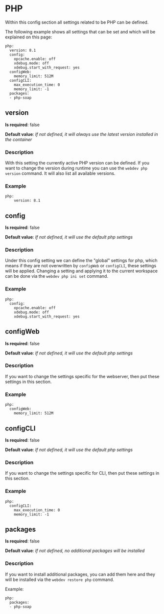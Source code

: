 # PHP

Within this config section all settings related to be PHP can be defined.

The following example shows all settings that can be set and which will be explained on this page:

```yaml:line-numbers {1}
php:
  version: 8.1
  config:
    opcache.enable: off
    xdebug.mode: off
    xdebug.start_with_request: yes
  configWeb:
    memory_limit: 512M
  configCLI:
    max_execution_time: 0
    memory_limit: -1
  packages:
  - php-soap
```

## version

**Is required**: false

**Default value**: *If not defined, it will always use the latest version installed in the container*

### Description
With this setting the currently active PHP version can be defined. If you want to change the version during runtime you can use the `webdev php version` command. It will also list all available versions.

### Example
```yaml:line-numbers {1}
php:
    version: 8.1
```

## config

**Is required**: false

**Default value**: *If not defined, it will use the default php settings*

### Description
Under this config setting we can define the "global" settings for php, which means if they are not overwritten by `configWeb` or `configCLI`, these settings will be applied. Changing a setting and applying it to the current workspace can be done via the `webdev php ini set` command.

### Example
```yaml:line-numbers {1}
php:
  config:
    opcache.enable: off
    xdebug.mode: off
    xdebug.start_with_request: yes
```

## configWeb
**Is required**: false

**Default value**: *If not defined, it will use the default php settings*

### Description
If you want to change the settings specific for the webserver, then put these settings in this section.

### Example
```yaml:line-numbers {1}
php:
  configWeb:
    memory_limit: 512M
```

## configCLI
**Is required**: false

**Default value**: *If not defined, it will use the default php settings*

### Description
If you want to change the settings specific for CLI, then put these settings in this section.

### Example
```yaml:line-numbers {1}
php:
  configCLI:
    max_execution_time: 0
    memory_limit: -1
```

## packages
**Is required**: false

**Default value**: *If not defined, no additional packages will be installed*

### Description
If you want to install additional packages, you can add them here and they will be installed via the `webdev restore php` command.

Example:
```yaml:line-numbers {1}
php:
  packages:
  - php-soap
```